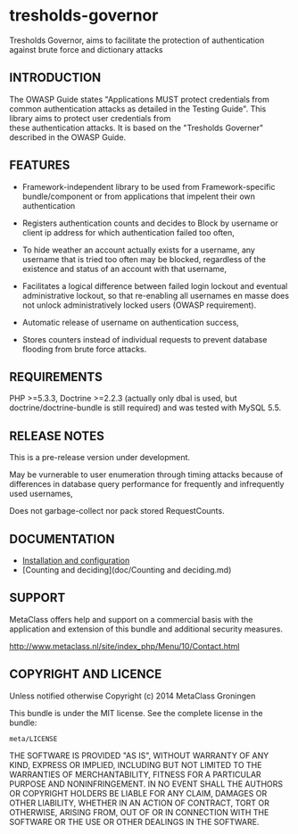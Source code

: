 tresholds-governor
==================

Tresholds Governor, aims to facilitate the protection of authentication against brute force and dictionary attacks

INTRODUCTION
------------
The OWASP Guide states "Applications MUST protect credentials from common authentication attacks as detailed 
in the Testing Guide". This library aims to protect user credentials from  
these authentication attacks. It is based on the "Tresholds Governer" described in the OWASP Guide.

FEATURES
--------

- Framework-independent library to be used from Framework-specific bundle/component or from applications that
  impelent their own authentication

- Registers authentication counts and decides to Block by username or client ip address for 
  which authentication failed too often,
 
- To hide weather an account actually exists for a username, any username that is tried too often may be blocked, 
  regardless of the existence and status of an account with that username,

- Facilitates a logical difference between failed login lockout and eventual administrative lockout, 
  so that re-enabling all usernames en masse does not unlock administratively locked users (OWASP requirement).

- Automatic release of username on authentication success,

- Stores counters instead of individual requests to prevent database flooding from brute force attacks.

REQUIREMENTS
------------
PHP >=5.3.3, Doctrine >=2.2.3 (actually only dbal is used, but doctrine/doctrine-bundle is still required) 
and was tested with MySQL 5.5.

RELEASE NOTES
-------------

This is a pre-release version under development. 

May be vurnerable to user enumeration through timing attacks because of differences in database query performance 
for frequently and infrequently used usernames,

Does not garbage-collect nor pack stored RequestCounts. 

DOCUMENTATION
-------------
- [Installation and configuration](doc/Installation.md)
- [Counting and deciding](doc/Counting and deciding.md)
	
SUPPORT
-------

MetaClass offers help and support on a commercial basis with 
the application and extension of this bundle and additional 
security measures.

http://www.metaclass.nl/site/index_php/Menu/10/Contact.html


COPYRIGHT AND LICENCE
---------------------

Unless notified otherwise Copyright (c) 2014 MetaClass Groningen 

This bundle is under the MIT license. See the complete license in the bundle:

	meta/LICENSE

THE SOFTWARE IS PROVIDED "AS IS", WITHOUT WARRANTY OF ANY KIND, EXPRESS OR
IMPLIED, INCLUDING BUT NOT LIMITED TO THE WARRANTIES OF MERCHANTABILITY,
FITNESS FOR A PARTICULAR PURPOSE AND NONINFRINGEMENT. IN NO EVENT SHALL THE
AUTHORS OR COPYRIGHT HOLDERS BE LIABLE FOR ANY CLAIM, DAMAGES OR OTHER
LIABILITY, WHETHER IN AN ACTION OF CONTRACT, TORT OR OTHERWISE, ARISING FROM,
OUT OF OR IN CONNECTION WITH THE SOFTWARE OR THE USE OR OTHER DEALINGS IN
THE SOFTWARE.
